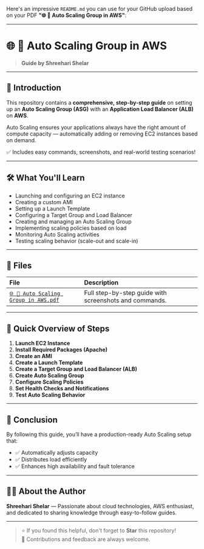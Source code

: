Here's an impressive `README.md` you can use for your GitHub upload based on your PDF **"🌐 🚀 Auto Scaling Group in AWS"**:

---

# 🌐 🚀 Auto Scaling Group in AWS

> **Guide by Shreehari Shelar**

---

## 📖 Introduction

This repository contains a **comprehensive, step-by-step guide** on setting up an **Auto Scaling Group (ASG)** with an **Application Load Balancer (ALB)** on **AWS**.

Auto Scaling ensures your applications always have the right amount of compute capacity — automatically adding or removing EC2 instances based on demand.

✅ Includes easy commands, screenshots, and real-world testing scenarios!

---

## 🛠️ What You'll Learn

- Launching and configuring an EC2 instance
- Creating a custom AMI
- Setting up a Launch Template
- Configuring a Target Group and Load Balancer
- Creating and managing an Auto Scaling Group
- Implementing scaling policies based on load
- Monitoring Auto Scaling activities
- Testing scaling behavior (scale-out and scale-in)

---

## 📂 Files

| File | Description |
|:----|:------------|
| [`🌐 🚀 Auto Scaling Group in AWS.pdf`](🌐%20🚀%20Auto%20Scaling%20Group%20in%20AWS.pdf) | Full step-by-step guide with screenshots and commands. |

---

## 🚀 Quick Overview of Steps

1. **Launch EC2 Instance**  
2. **Install Required Packages (Apache)**  
3. **Create an AMI**  
4. **Create a Launch Template**  
5. **Create a Target Group and Load Balancer (ALB)**  
6. **Create Auto Scaling Group**  
7. **Configure Scaling Policies**  
8. **Set Health Checks and Notifications**  
9. **Test Auto Scaling Behavior**  

---

## 🧠 Conclusion

By following this guide, you’ll have a production-ready Auto Scaling setup that:
- ✅ Automatically adjusts capacity
- ✅ Distributes load efficiently
- ✅ Enhances high availability and fault tolerance

---

## 👨‍💻 About the Author

**Shreehari Shelar** — Passionate about cloud technologies, AWS enthusiast, and dedicated to sharing knowledge through easy-to-follow guides.

---

> ⭐ If you found this helpful, don't forget to **Star** this repository!  
> 📢 Contributions and feedback are always welcome.

 
